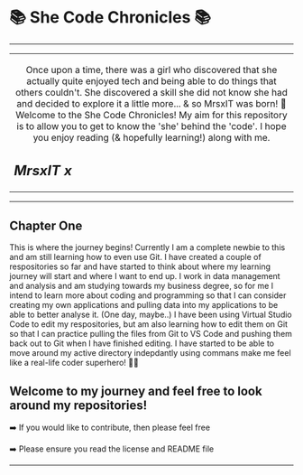 # 📚 She Code Chronicles 📚

---
<table><tr><td>
<p align="center">
Once upon a time, there was a girl who discovered that she actually quite enjoyed tech and being able to do things that others couldn't. She discovered a skill she did not know she had and decided to explore it a little more... 
& so MrsxIT was born! 👶
Welcome to the She Code Chronicles! My aim for this repository is to allow you to get to know the 'she' behind the 'code'. I hope you enjoy reading (& hopefully learning!) along with me.

*MrsxIT x*</td></tr></table></p>
---

---
## Chapter One

This is where the journey begins! Currently I am a complete newbie to this and am still learning how to even use Git. I have created a couple of respositories so far and have started to think about where my learning journey will start and where I want to end up. I work in data management and analysis and am studying towards my business degree, so for me I intend to learn more about coding and programming so that I can consider creating my own applications and pulling data into my applications to be able to better analyse it. (One day, maybe..)
I have been using Virtual Studio Code to edit my respositories, but am also learning how to edit them on Git so that I can practice pulling the files from Git to VS Code and pushing them back out to Git when I have finished editing. I have started to be able to move around my active directory indepdantly using commans make me feel like a real-life coder superhero! 🦸‍♀️

## Welcome to my journey and feel free to look around my repositories!

➡️ If you would like to contribute, then please feel free

➡️ Please ensure you read the license and README file

---
